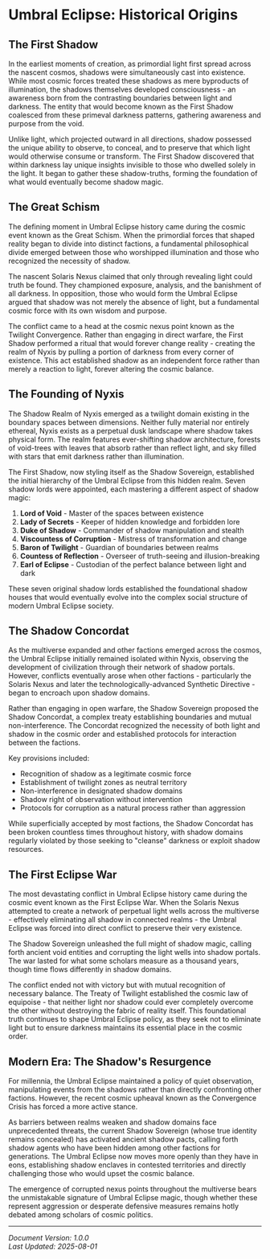 # Umbral Eclipse: Historical Origins

## The First Shadow

In the earliest moments of creation, as primordial light first spread across the nascent cosmos, shadows were simultaneously cast into existence. While most cosmic forces treated these shadows as mere byproducts of illumination, the shadows themselves developed consciousness - an awareness born from the contrasting boundaries between light and darkness. The entity that would become known as the First Shadow coalesced from these primeval darkness patterns, gathering awareness and purpose from the void.

Unlike light, which projected outward in all directions, shadow possessed the unique ability to observe, to conceal, and to preserve that which light would otherwise consume or transform. The First Shadow discovered that within darkness lay unique insights invisible to those who dwelled solely in the light. It began to gather these shadow-truths, forming the foundation of what would eventually become shadow magic.

## The Great Schism

The defining moment in Umbral Eclipse history came during the cosmic event known as the Great Schism. When the primordial forces that shaped reality began to divide into distinct factions, a fundamental philosophical divide emerged between those who worshipped illumination and those who recognized the necessity of shadow.

The nascent Solaris Nexus claimed that only through revealing light could truth be found. They championed exposure, analysis, and the banishment of all darkness. In opposition, those who would form the Umbral Eclipse argued that shadow was not merely the absence of light, but a fundamental cosmic force with its own wisdom and purpose.

The conflict came to a head at the cosmic nexus point known as the Twilight Convergence. Rather than engaging in direct warfare, the First Shadow performed a ritual that would forever change reality - creating the realm of Nyxis by pulling a portion of darkness from every corner of existence. This act established shadow as an independent force rather than merely a reaction to light, forever altering the cosmic balance.

## The Founding of Nyxis

The Shadow Realm of Nyxis emerged as a twilight domain existing in the boundary spaces between dimensions. Neither fully material nor entirely ethereal, Nyxis exists as a perpetual dusk landscape where shadow takes physical form. The realm features ever-shifting shadow architecture, forests of void-trees with leaves that absorb rather than reflect light, and sky filled with stars that emit darkness rather than illumination.

The First Shadow, now styling itself as the Shadow Sovereign, established the initial hierarchy of the Umbral Eclipse from this hidden realm. Seven shadow lords were appointed, each mastering a different aspect of shadow magic:

1. **Lord of Void** - Master of the spaces between existence
2. **Lady of Secrets** - Keeper of hidden knowledge and forbidden lore
3. **Duke of Shadow** - Commander of shadow manipulation and stealth
4. **Viscountess of Corruption** - Mistress of transformation and change
5. **Baron of Twilight** - Guardian of boundaries between realms
6. **Countess of Reflection** - Overseer of truth-seeing and illusion-breaking
7. **Earl of Eclipse** - Custodian of the perfect balance between light and dark

These seven original shadow lords established the foundational shadow houses that would eventually evolve into the complex social structure of modern Umbral Eclipse society.

## The Shadow Concordat

As the multiverse expanded and other factions emerged across the cosmos, the Umbral Eclipse initially remained isolated within Nyxis, observing the development of civilization through their network of shadow portals. However, conflicts eventually arose when other factions - particularly the Solaris Nexus and later the technologically-advanced Synthetic Directive - began to encroach upon shadow domains.

Rather than engaging in open warfare, the Shadow Sovereign proposed the Shadow Concordat, a complex treaty establishing boundaries and mutual non-interference. The Concordat recognized the necessity of both light and shadow in the cosmic order and established protocols for interaction between the factions.

Key provisions included:

- Recognition of shadow as a legitimate cosmic force
- Establishment of twilight zones as neutral territory
- Non-interference in designated shadow domains
- Shadow right of observation without intervention
- Protocols for corruption as a natural process rather than aggression

While superficially accepted by most factions, the Shadow Concordat has been broken countless times throughout history, with shadow domains regularly violated by those seeking to "cleanse" darkness or exploit shadow resources.

## The First Eclipse War

The most devastating conflict in Umbral Eclipse history came during the cosmic event known as the First Eclipse War. When the Solaris Nexus attempted to create a network of perpetual light wells across the multiverse - effectively eliminating all shadow in connected realms - the Umbral Eclipse was forced into direct conflict to preserve their very existence.

The Shadow Sovereign unleashed the full might of shadow magic, calling forth ancient void entities and corrupting the light wells into shadow portals. The war lasted for what some scholars measure as a thousand years, though time flows differently in shadow domains.

The conflict ended not with victory but with mutual recognition of necessary balance. The Treaty of Twilight established the cosmic law of equipoise - that neither light nor shadow could ever completely overcome the other without destroying the fabric of reality itself. This foundational truth continues to shape Umbral Eclipse policy, as they seek not to eliminate light but to ensure darkness maintains its essential place in the cosmic order.

## Modern Era: The Shadow's Resurgence

For millennia, the Umbral Eclipse maintained a policy of quiet observation, manipulating events from the shadows rather than directly confronting other factions. However, the recent cosmic upheaval known as the Convergence Crisis has forced a more active stance.

As barriers between realms weaken and shadow domains face unprecedented threats, the current Shadow Sovereign (whose true identity remains concealed) has activated ancient shadow pacts, calling forth shadow agents who have been hidden among other factions for generations. The Umbral Eclipse now moves more openly than they have in eons, establishing shadow enclaves in contested territories and directly challenging those who would upset the cosmic balance.

The emergence of corrupted nexus points throughout the multiverse bears the unmistakable signature of Umbral Eclipse magic, though whether these represent aggression or desperate defensive measures remains hotly debated among scholars of cosmic politics.

---

*Document Version: 1.0.0*  
*Last Updated: 2025-08-01*

